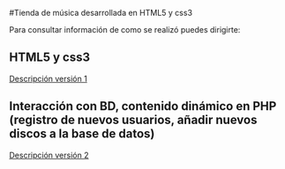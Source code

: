 #Tienda de música desarrollada en HTML5 y css3

Para consultar información de como se realizó puedes dirigirte:
## HTML5 y css3
[Descripción versión 1](https://github.com/antoniogmartin/programacio-n-web/blob/master/tiendamusica/como_se_hizo.pdf)
## Interacción con BD, contenido dinámico en PHP (registro de nuevos usuarios, añadir nuevos discos a la base de datos)
[Descripción versión 2](https://github.com/antoniogmartin/programacio-n-web/blob/master/tiendamusicaII/como_se_hizo.pdf)
